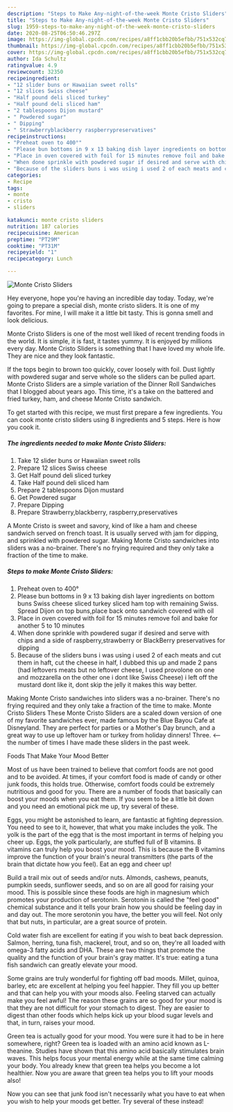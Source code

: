 ```yaml
---
description: "Steps to Make Any-night-of-the-week Monte Cristo Sliders"
title: "Steps to Make Any-night-of-the-week Monte Cristo Sliders"
slug: 1959-steps-to-make-any-night-of-the-week-monte-cristo-sliders
date: 2020-08-25T06:50:46.297Z
image: https://img-global.cpcdn.com/recipes/a8ff1cbb20b5efbb/751x532cq70/monte-cristo-sliders-recipe-main-photo.jpg
thumbnail: https://img-global.cpcdn.com/recipes/a8ff1cbb20b5efbb/751x532cq70/monte-cristo-sliders-recipe-main-photo.jpg
cover: https://img-global.cpcdn.com/recipes/a8ff1cbb20b5efbb/751x532cq70/monte-cristo-sliders-recipe-main-photo.jpg
author: Ida Schultz
ratingvalue: 4.9
reviewcount: 32350
recipeingredient:
- "12 slider buns or Hawaiian sweet rolls"
- "12 slices Swiss cheese"
- "Half pound deli sliced turkey"
- "Half pound deli sliced ham"
- "2 tablespoons Dijon mustard"
- " Powdered sugar"
- " Dipping"
- " Strawberryblackberry raspberrypreservatives"
recipeinstructions:
- "Preheat oven to 400°"
- "Please bun bottoms in 9 x 13 baking dish layer ingredients on bottom buns Swiss cheese sliced turkey sliced ham top with remaining Swiss. Spread Dijon on top buns,place back onto sandwich covered with oil"
- "Place in oven covered with foil for 15 minutes remove foil and bake for another 5 to 10 minutes"
- "When done sprinkle with powdered sugar if desired and serve with chips and a side of raspberry,strawberry or BlackBerry preservatives for dipping"
- "Because of the sliders buns i was using i used 2 of each meats and cut them in haft, cut the cheese in half, I dubbed this up and made 2 pans (had leftovers meats but no leftover cheese, I used provolone on one and mozzarella on the other one i dont like Swiss Cheese) i left off the mustard dont like it, dont skip the jelly it makes this way better."
categories:
- Recipe
tags:
- monte
- cristo
- sliders

katakunci: monte cristo sliders 
nutrition: 187 calories
recipecuisine: American
preptime: "PT29M"
cooktime: "PT31M"
recipeyield: "1"
recipecategory: Lunch

---
```



![Monte Cristo Sliders](https://img-global.cpcdn.com/recipes/a8ff1cbb20b5efbb/751x532cq70/monte-cristo-sliders-recipe-main-photo.jpg)

Hey everyone, hope you're having an incredible day today. Today, we're going to prepare a special dish, monte cristo sliders. It is one of my favorites. For mine, I will make it a little bit tasty. This is gonna smell and look delicious.

Monte Cristo Sliders is one of the most well liked of recent trending foods in the world. It is simple, it is fast, it tastes yummy. It is enjoyed by millions every day. Monte Cristo Sliders is something that I have loved my whole life. They are nice and they look fantastic.

If the tops begin to brown too quickly, cover loosely with foil. Dust lightly with powdered sugar and serve whole so the sliders can be pulled apart. Monte Cristo Sliders are a simple variation of the Dinner Roll Sandwiches that I blogged about years ago. This time, it&#39;s a take on the battered and fried turkey, ham, and cheese Monte Cristo sandwich.


To get started with this recipe, we must first prepare a few ingredients. You can cook monte cristo sliders using 8 ingredients and 5 steps. Here is how you cook it.

<!--inarticleads1-->

##### The ingredients needed to make Monte Cristo Sliders:

1. Take 12 slider buns or Hawaiian sweet rolls
1. Prepare 12 slices Swiss cheese
1. Get Half pound deli sliced turkey
1. Take Half pound deli sliced ham
1. Prepare 2 tablespoons Dijon mustard
1. Get  Powdered sugar
1. Prepare  Dipping
1. Prepare  Strawberry,blackberry, raspberry,preservatives


A Monte Cristo is sweet and savory, kind of like a ham and cheese sandwich served on french toast. It is usually served with jam for dipping, and sprinkled with powdered sugar. Making Monte Cristo sandwiches into sliders was a no-brainer. There&#39;s no frying required and they only take a fraction of the time to make. 

<!--inarticleads2-->

##### Steps to make Monte Cristo Sliders:

1. Preheat oven to 400°
1. Please bun bottoms in 9 x 13 baking dish layer ingredients on bottom buns Swiss cheese sliced turkey sliced ham top with remaining Swiss. Spread Dijon on top buns,place back onto sandwich covered with oil
1. Place in oven covered with foil for 15 minutes remove foil and bake for another 5 to 10 minutes
1. When done sprinkle with powdered sugar if desired and serve with chips and a side of raspberry,strawberry or BlackBerry preservatives for dipping
1. Because of the sliders buns i was using i used 2 of each meats and cut them in haft, cut the cheese in half, I dubbed this up and made 2 pans (had leftovers meats but no leftover cheese, I used provolone on one and mozzarella on the other one i dont like Swiss Cheese) i left off the mustard dont like it, dont skip the jelly it makes this way better.


Making Monte Cristo sandwiches into sliders was a no-brainer. There&#39;s no frying required and they only take a fraction of the time to make. Monte Cristo Sliders These Monte Cristo Sliders are a scaled down version of one of my favorite sandwiches ever, made famous by the Blue Bayou Cafe at Disneyland. They are perfect for parties or a Mother&#39;s Day brunch, and a great way to use up leftover ham or turkey from holiday dinners! Three. &lt;—- the number of times I have made these sliders in the past week. 

Foods That Make Your Mood Better


Most of us have been trained to believe that comfort foods are not good and to be avoided. At times, if your comfort food is made of candy or other junk foods, this holds true. Otherwise, comfort foods could be extremely nutritious and good for you. There are a number of foods that basically can boost your moods when you eat them. If you seem to be a little bit down and you need an emotional pick me up, try several of these.

Eggs, you might be astonished to learn, are fantastic at fighting depression. You need to see to it, however, that what you make includes the yolk. The yolk is the part of the egg that is the most important in terms of helping you cheer up. Eggs, the yolk particularly, are stuffed full of B vitamins. B vitamins can truly help you boost your mood. This is because the B vitamins improve the function of your brain's neural transmitters (the parts of the brain that dictate how you feel). Eat an egg and cheer up!

Build a trail mix out of seeds and/or nuts. Almonds, cashews, peanuts, pumpkin seeds, sunflower seeds, and so on are all good for raising your mood. This is possible since these foods are high in magnesium which promotes your production of serotonin. Serotonin is called the "feel good" chemical substance and it tells your brain how you should be feeling day in and day out. The more serotonin you have, the better you will feel. Not only that but nuts, in particular, are a great source of protein.

Cold water fish are excellent for eating if you wish to beat back depression. Salmon, herring, tuna fish, mackerel, trout, and so on, they're all loaded with omega-3 fatty acids and DHA. These are two things that promote the quality and the function of your brain's gray matter. It's true: eating a tuna fish sandwich can greatly elevate your mood. 

Some grains are truly wonderful for fighting off bad moods. Millet, quinoa, barley, etc are excellent at helping you feel happier. They fill you up better and that can help you with your moods also. Feeling starved can actually make you feel awful! The reason these grains are so good for your mood is that they are not difficult for your stomach to digest. They are easier to digest than other foods which helps kick up your blood sugar levels and that, in turn, raises your mood.

Green tea is actually good for your mood. You were sure it had to be in here somewhere, right? Green tea is loaded with an amino acid known as L-theanine. Studies have shown that this amino acid basically stimulates brain waves. This helps focus your mental energy while at the same time calming your body. You already knew that green tea helps you become a lot healthier. Now you are aware that green tea helps you to lift your moods also!

Now you can see that junk food isn't necessarily what you have to eat when you wish to help your moods get better. Try several of these instead!


